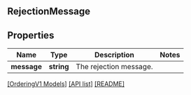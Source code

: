 ## RejectionMessage

## Properties

Name | Type | Description | Notes
------------ | ------------- | ------------- | -------------
**message** | **string** | The rejection message. |

[[OrderingV1 Models]](../) [[API list]](../../Api) [[README]](../../../README.md)
